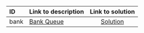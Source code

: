| ID | Link to description | Link to solution |
|:---|:---|:---:|
| bank | [Bank Queue](https://open.kattis.com/problems/bank) | [Solution](https://github.com/versenyi98/leetcode-solutions/tree/main/solutions/Bank%20Queue)|
